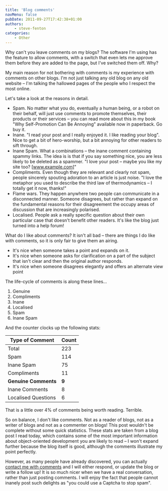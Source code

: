 ```yaml
---
title: 'Blog comments'
navMenu: false
pubDate: 2011-09-27T17:42:38+01:00
authors:
    - steve-fenton
categories:
    - Other
---
```


Why can't you leave comments on my blogs? The software I'm using has the feature to allow comments, with a switch that even lets me approve them before they are added to the page, but I've switched them off. Why?

My main reason for not bothering with comments is my experience with comments on other blogs. I'm not just talking any old blog on any old website – I'm talking the hallowed pages of the people who I respect the most online.

Let's take a look at the reasons in detail.

- Spam. No matter what you do, eventually a human being, or a robot on their behalf, will just use comments to promote themselves, their products or their services – you can read more about this in my book "Why Self-Promotion Can Be Annoying" available now in paperback. Go buy it.
- Inane. "I read your post and I really enjoyed it. I like reading your blog". Nice to get a bit of hero-worship, but a bit annoying for other readers to sift through.
- Inane Spam. What a combinations – the inane comment containing spammy links. The idea is is that if you say something nice, you are less likely to be deleted as a spammer. "I love your post – maybe you like my site too? [www.example.com]"
- Compliments. Even though they are relevant and clearly not spam, people sincerely spouting adoration to an article is just noise. "I love the metaphor you used to describe the third law of thermodynamics – I totally get it now, thanks!"
- Flame wars. They happen anywhere two people can communicate in a disconnected manner. Someone disagrees, but rather than expand on the fundamental reasons for their disagreement the occupy areas of discussion that are increasingly polarised.
- Localised. People ask a really specific question about their own particular case that doesn't benefit other readers. It's like the blog just turned into a help forum!

What do I like about comments? It isn't all bad – there are things I do like with comments, so it is only fair to give them an airing.

- It's nice when someone takes a point and expands on it.
- It's nice when someone asks for clarification on a part of the subject that isn't clear and then the original author responds.
- It's nice when someone disagrees elegantly and offers an alternate view point

The life-cycle of comments is along these lines…

1. Genuine
2. Compliments
3. Inane
4. Localised
5. Spam
6. Inane Spam

And the counter clocks up the following stats:

| Type of Comment      | Count |
|----------------------|-------|
| Total                | 223   |
| Spam                 | 114   |
| Inane Spam           | 75    |
| Compliments          | 11    |
| **Genuine Comments** | **9** |
| Inane Comments       | 8     |
| Localised Questions  | 6     |

That is a little over 4% of comments being worth reading. Terrible.

So on balance, I don't like comments. Not as a reader of blogs, not as a writer of blogs and not as a commenter on blogs! This post wouldn't be complete without some quick statistics. These stats are taken from a blog post I read today, which contains some of the most important information about object-oriented development you are likely to read – I won't expand further because the blog itself is good, although the comments illustrate my point perfectly.

However, as many people have already discovered, you can actually [contact me with comments](/contact/) and I will either respond, or update the blog or write a follow up! It is so much nicer when we have a real conversation, rather than just posting comments. I will enjoy the fact that people cannot inanely post such delights as "you could use a Captcha to stop spam".
